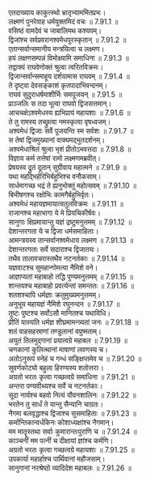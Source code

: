 

  
एतदाख्याय काकुत्स्थो भ्रातृभ्याममितप्रभः।  
लक्ष्मणं पुनरेवाह धर्मयुक्तमिदं वचः ॥ 7.91.1 ॥   
वसिष्ठं वामदेवं च जाबालिमथ कश्यपम्।  
द्विजांश्च सर्वप्रवरानश्वमेधपुरस्कृतान् ॥ 7.91.2 ॥   
एतान्सर्वान्समानीय मन्त्रयित्वा च लक्ष्मण।  
हयं लक्षणसम्पन्नं विमोक्ष्यामि समाधिना ॥ 7.91.3 ॥   
तद्वाक्यं राघवेणोक्तं श्रुत्वा त्वरितविक्रमः।  
द्विजान्सर्वान्समाहूय दर्शयामास राघवम् ॥ 7.91.4 ॥   
ते दृष्ट्वा देवसङ्काशं कृतपादाभिवन्दनम्।  
राघवं सुदुराधर्षमाशीर्भिः समपूजयन् ॥ 7.91.5 ॥   
प्राञ्जलिः स तदा भूत्वा राघवो द्विजसत्तमान्।  
आचचक्षेऽश्वमेधस्य ह्यभिप्रायं महायशाः ॥ 7.91.6 ॥   
ते तु रामस्य तच्छ्रुत्वा नमस्कृत्वा वृषध्वजम्।  
अश्वमेधं द्विजाः सर्वे पूजयन्ति स्म सर्वशः ॥ 7.91.7 ॥   
स तेषां द्विजमुख्यानां वाक्यमद्भुतदर्शनम्।  
अश्वमेधाश्रितं श्रुत्वा भृशं प्रीतोऽभवत्तदा ॥ 7.91.8 ॥   
विज्ञाय कर्म तत्तेषां रामो लक्ष्मणमब्रवीत्।  
प्रेषयस्व द्रुतं दूतान् सुग्रीवाय महात्मने ॥ 7.91.9 ॥   
यथा महद्भिर्हरिभिर्बहुभिश्च वनौकसाम्।  
सार्धमागच्छ भद्रं ते ह्यनुभोक्तुं महोत्सवम् ॥ 7.91.10 ॥   
बिभीषणश्च रक्षोभिः कामगैर्बहुभिर्वृतः।  
अश्वमेधं महायज्ञमायात्वतुलविक्रमः ॥ 7.91.11 ॥   
राजानश्च महाभागा ये मे प्रियचिकीर्षवः।  
सानुगाः क्षिप्रमायान्तु यज्ञं द्रष्टुमनुत्तमम् ॥ 7.91.12 ॥   
देशान्तरगता ये च द्विजा धर्मसमाहिताः।  
आमन्त्रयस्व तान्सर्वानश्वमेधाय लक्ष्मण ॥ 7.91.13 ॥   
देशान्तरगताः सर्वे सदाराश्च द्विजातयः।  
तथैव तालावचरास्तथैव नटनर्तकाः ॥ 7.91.14 ॥   
यज्ञवाटश्च सुमहान्गोमत्या नैमिशे वने।  
आज्ञाप्यतां महाबाहो तद्धि पुण्यमनुत्तमम् ॥ 7.91.15 ॥   
शान्तयश्च महाबाहो प्रवर्त्यन्तां समन्ततः ॥ 7.91.16 ॥   
शतशश्चापि धर्मज्ञाः क्रतुमुख्यमनुत्तमम्।  
अनुभूय महायज्ञं नैमिशे रघुनन्दन ॥ 7.91.17 ॥   
तुष्टः पुष्टश्च सर्वोऽसौ मानितश्च यथाविधि।  
प्रीतिं यास्यति धर्मज्ञ शीघ्रमामन्त्र्यतां जनः ॥ 7.91.18 ॥   
शतं वाहसहस्राणां तण्डुलानां वपुष्मताम्।  
अयुतं तिलमुद्गानां प्रयात्वग्रे महाबल ॥ 7.91.19 ॥   
चणकानां कुलित्थानां माषाणां लवणस्य च।  
अतोऽनुरूपं स्नेहं च गन्धं सङ्क्षिप्तमेव च ॥ 7.91.20 ॥   
सुवर्णकोट्यो बहुला हिरण्यस्य शतोत्तराः।  
अग्रतो भरतः कृत्वा गच्छत्वग्रे समाधिना ॥ 7.91.21 ॥   
अन्तरा पण्यवीथ्यश्च सर्वे च नटनर्तकाः।  
सूदा नार्यश्च बहवो नित्यं यौवनशालिनः ॥ 7.91.22 ॥   
भरतेन तु सार्धं ते यान्तु सैन्यानि चाग्रतः।  
नैगमा बलवृद्धाश्च द्विजाश्च सुसमाहिताः ॥ 7.91.23 ॥   
कर्मान्तिकान्वर्धकिनः कोशाध्यक्षांश्च नैगमान्।  
मम मातॄस्तथा सर्वाः कुमारान्तःपुराणि च ॥ 7.91.24 ॥   
काञ्चनीं मम पत्नीं च दीक्षायां ज्ञांश्च कर्मणि।  
अग्रतो भरतः कृत्वा गच्छत्वग्रे महायशाः ॥ 7.91.25 ॥   
उपकार्या महार्हाश्च पार्थिवानां महौजसाम्।  
सानुगानां नरश्रेष्ठो व्यादिदेश महाबलः ॥ 7.91.26 ॥   
